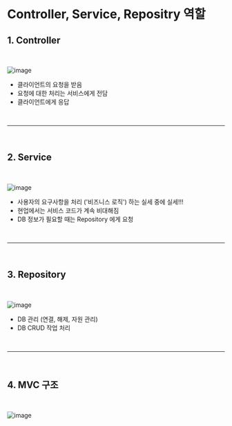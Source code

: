 # Controller, Service, Repositry 역할

## 1. Controller

<br />

![image](https://img1.daumcdn.net/thumb/R1280x0/?scode=mtistory2&fname=https%3A%2F%2Fblog.kakaocdn.net%2Fdn%2FcJvh29%2FbtrDxoh8Fyr%2FswvPffZfuUF4t8kOzwNG9k%2Fimg.png)

- 클라이언트의 요청을 받음
- 요청에 대한 처리는 서비스에게 전담
- 클라이언트에게 응답

<br />
<hr />
<br />

## 2. Service

<br />

![image](https://img1.daumcdn.net/thumb/R1280x0/?scode=mtistory2&fname=https%3A%2F%2Fblog.kakaocdn.net%2Fdn%2FJfzyL%2FbtrDrPH5dMX%2FdKRy66m6FiZCO9tYpDHKH1%2Fimg.png)

- 사용자의 요구사항을 처리 ('비즈니스 로직') 하는 실세 중에 실세!!!
- 현업에서는 서비스 코드가 계속 비대해짐
- DB 정보가 필요할 때는 Repository 에게 요청

<br />
<hr />
<br />

## 3. Repository

<br />

![image](https://img1.daumcdn.net/thumb/R1280x0/?scode=mtistory2&fname=https%3A%2F%2Fblog.kakaocdn.net%2Fdn%2FrUwSP%2FbtrDwQzbg15%2F7AIkgpBOskA8pOhoz7AOh0%2Fimg.png)

- DB 관리 (연결, 해제, 자원 관리)
- DB CRUD 작업 처리


<br />
<hr />
<br />

## 4. MVC 구조

<br />

![image](https://img1.daumcdn.net/thumb/R1280x0/?scode=mtistory2&fname=https%3A%2F%2Fblog.kakaocdn.net%2Fdn%2Fp7DDV%2FbtrDzxkQtvw%2FB25Cp6SsZcWikWL1mDBEPk%2Fimg.png)

